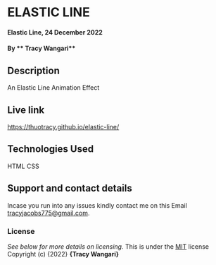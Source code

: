 # ELASTIC LINE

#### Elastic Line, 24 December 2022

#### By ** Tracy Wangari**

## Description
An Elastic Line Animation Effect

## Live link
https://thuotracy.github.io/elastic-line/


## Technologies Used
HTML
CSS

## Support and contact details
Incase you run into any issues kindly contact me on this Email tracyjacobs775@gmail.com.

### License
*See below for more details on licensing.*
This is under the [MIT](LICENSE) license
Copyright (c) {2022} **{Tracy Wangari}**
